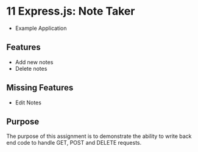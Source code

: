 # 11 Express.js: Note Taker

 * Example Application

## Features 

 * Add new notes
 * Delete notes
 
## Missing Features 

* Edit Notes

## Purpose

The purpose of this assignment is to demonstrate the ability to write back end code to handle  GET, POST and DELETE requests.
